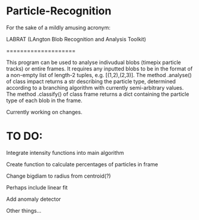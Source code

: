 Particle-Recognition
====================

For the sake of a mildly amusing acronym:

LABRAT (LAngton Blob Recognition and Analysis Toolkit)

====================

This program can be used to analyse indivudual blobs (timepix particle tracks) or entire frames.  It requires any inputted blobs to be in the format of a non-empty list of length-2 tuples, e.g. [(1,2),(2,3)].  The method .analyse() of class impact returns a str describing the particle type, determined according to a branching algorithm with currently semi-arbitrary values.  The method .classify() of class frame returns a dict containing the particle type of each blob in the frame.


Currently working on changes.

TO DO:
====================

Integrate intensity functions into main algorithm

Create function to calculate percentages of particles in frame

Change bigdiam to radius from centroid(?)

Perhaps include linear fit

Add anomaly detector

Other things...

